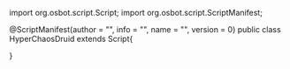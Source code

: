 import org.osbot.script.Script;
import org.osbot.script.ScriptManifest;

@ScriptManifest(author = "", info = "", name = "", version = 0)
public class HyperChaosDruid extends Script{

}

